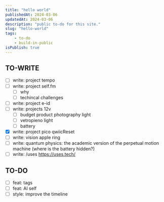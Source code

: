 ```yaml
---
title: "hello world"
publishedAt: 2024-03-06
updatedAt: 2024-03-06
description: "public to-do for this site."
slug: "hello-world"
tags:
    - to-do
    - build-in-public
isPublish: true
---
```

## TO-WRITE
- [ ] write: project tempo
- [ ] write: project self.fm 
  - [ ] why
  - [ ] techincal challenges
- [ ] write: project e-id
- [ ] write: projects 12v
  - [ ] budget product photography light
  - [ ] vetropieno light
  - [ ] battery
- [x] write: project pico qwiicReset
- [ ] write: vision apple ring
- [ ] write: quantum physics: the academic version of the perpetual motion machine (where is the battery hidden?)
- [ ] write: /uses https://uses.tech/

## TO-DO
- [ ] feat: tags
- [ ] feat: AI self
- [ ] style: improve the timeline